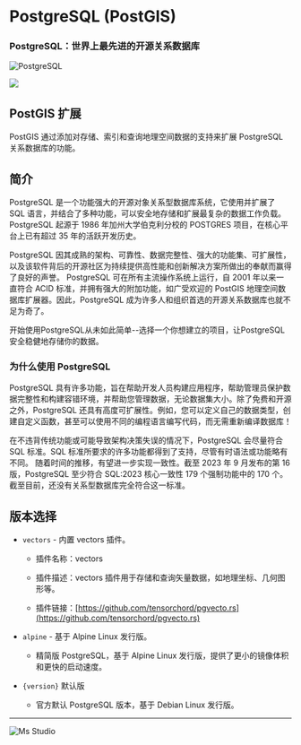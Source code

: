 # PostgreSQL (PostGIS)

### PostgreSQL：世界上最先进的开源关系数据库

![PostgreSQL](https://file.lifebus.top/imgs/postgresql_logo.png)

![](https://img.shields.io/badge/%E6%96%B0%E7%96%86%E8%90%8C%E6%A3%AE%E8%BD%AF%E4%BB%B6%E5%BC%80%E5%8F%91%E5%B7%A5%E4%BD%9C%E5%AE%A4-%E6%8F%90%E4%BE%9B%E6%8A%80%E6%9C%AF%E6%94%AF%E6%8C%81-blue)

## PostGIS 扩展

PostGIS 通过添加对存储、索引和查询地理空间数据的支持来扩展 PostgreSQL 关系数据库的功能。

## 简介

PostgreSQL 是一个功能强大的开源对象关系型数据库系统，它使用并扩展了 SQL 语言，并结合了多种功能，可以安全地存储和扩展最复杂的数据工作负载。PostgreSQL
起源于 1986 年加州大学伯克利分校的 POSTGRES 项目，在核心平台上已有超过 35 年的活跃开发历史。

PostgreSQL 因其成熟的架构、可靠性、数据完整性、强大的功能集、可扩展性，以及该软件背后的开源社区为持续提供高性能和创新解决方案所做出的奉献而赢得了良好的声誉。
PostgreSQL 可在所有主流操作系统上运行，自 2001 年以来一直符合 ACID 标准，并拥有强大的附加功能，如广受欢迎的 PostGIS
地理空间数据库扩展器。因此，PostgreSQL 成为许多人和组织首选的开源关系数据库也就不足为奇了。

开始使用PostgreSQL从未如此简单--选择一个你想建立的项目，让PostgreSQL安全稳健地存储你的数据。

### 为什么使用 PostgreSQL

PostgreSQL 具有许多功能，旨在帮助开发人员构建应用程序，帮助管理员保护数据完整性和构建容错环境，并帮助您管理数据，无论数据集大小。除了免费和开源之外，PostgreSQL
还具有高度可扩展性。例如，您可以定义自己的数据类型，创建自定义函数，甚至可以使用不同的编程语言编写代码，而无需重新编译数据库！

在不违背传统功能或可能导致架构决策失误的情况下，PostgreSQL 会尽量符合 SQL 标准。SQL 标准所要求的许多功能都得到了支持，尽管有时语法或功能略有不同。
随着时间的推移，有望进一步实现一致性。截至 2023 年 9 月发布的第 16 版，PostgreSQL 至少符合 SQL:2023 核心一致性 179 个强制功能中的
170 个。
截至目前，还没有关系型数据库完全符合这一标准。

## 版本选择

- `vectors` - 内置 vectors 插件。

    + 插件名称：vectors

    + 插件描述：vectors 插件用于存储和查询矢量数据，如地理坐标、几何图形等。

    + 插件链接：[https://github.com/tensorchord/pgvecto.rs](https://github.com/tensorchord/pgvecto.rs)

- `alpine` - 基于 Alpine Linux 发行版。

    + 精简版 PostgreSQL，基于 Alpine Linux 发行版，提供了更小的镜像体积和更快的启动速度。

- `{version}` 默认版

    + 官方默认 PostgreSQL 版本，基于 Debian Linux 发行版。

---

![Ms Studio](https://file.lifebus.top/imgs/ms_blank_001.png)
